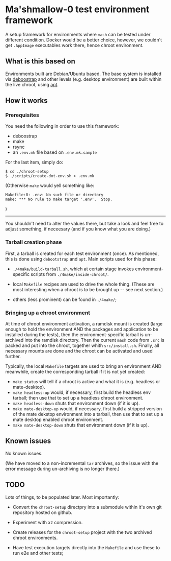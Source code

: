 # Ma'shmallow-0 test environment framework

A setup framework for environments where `mash` can be tested under
different condition. Docker would be a better choice, however, we couldn't
get `.AppImage` executables work there, hence chroot environment.


## What is this based on

Environments built are Debian/Ubuntu based. The base system is installed
via [deboostrap][1] and other levels (e.g. desktop environment) are
built within the live chroot, using [apt][2].


## How it works

### Prerequisites

You need the following in order to use this framework:

  - deboostrap
  - make
  - rsync
  - an `.env.mk` file based on `.env.mk.sample`

For the last item, simply do:

```
$ cd ./chroot-setup
$ ./scripts/create-dot-env.sh > .env.mk
```

(Otherwise `make` would yell something like:

```
Makefile:8: .env: No such file or directory
make: *** No rule to make target '.env'.  Stop.
```
)

-----

You shouldn't need to alter the values there, but take a look and feel
free to adjust something, if neceesary (and if you know what you are
doing.)


### Tarball creation phase

First, a tarball is created for each test environment (once). As mentioned,
this is done using `debootstrap` and `apt`. Main scripts used for this
phase:

- `./4make/build-tarball.sh`, which at certain stage invokes environment-
  specific scripts from `./4make/inside-chroot/`.

- local `Makefile` recipes are used to drive the whole thing. (These
  are most interesting when a chroot is to be brought up -- see next
  section.)

- others (less prominent) can be found in `./4make/`;


### Bringing up a chroot environment

At time of chroot environment activation, a ramdisk mount is created (large
enough to hold the environment AND the packages and application to be
installed during the tests), then the environment-specific tarball is
un-archived into the ramdisk directory. Then the current `mash` code from
`.src` is packed and put into the chroot, together whith `src/install.sh`.
Finally, all necessary mounts are done and the chroot can be activated and
used further.

Typically, the local `Makefile` targets are used to bring an environment
AND meanwhile, create the corresponding tarball if it is not yet created:

- `make status` will tell if a chroot is active and what it is (e.g.
  headless or mate-desktop).
- `make headless-up` would, if necessary, first build the headless env
  tarball; then use that to set up a headless chroot environment.
- `make headless-down` shuts that environment down (if it is up).
- `make mate-desktop-up` would, if necessary, first build a stripped version
   of the mate dekstop environment into a tarball, then use that to set up
   a mate desktop enabled chroot environment.
- `make mate-desktop-down` shuts that environment down (if it is up).


## Known issues

No known issues.

(We have moved to a non-incremental `tar` archives, so the issue with the
error message during un-archiving is no longer there.)


## TODO

Lots of things, to be populated later. Most importantly:

- Convert the `chroot-setup` directpry into a submodule within it's own
  git repository hosted on github.

- Experiment with xz compression.

- Create releases for the `chroot-setup` project with the two archived
  chroot environments.

- Have test execution targets directly into the `Makefile` and use these
  to run e2e and other tests;


[1]: <https://wiki.debian.org/Debootstrap> "Debootstrap"

[2]: <https://wiki.debian.org/Apt> "Debian apt"

[3]: <https://www.gnu.org/software/tar/manual/html_node/Incremental-Dumps.html> "TAR, incremental"
